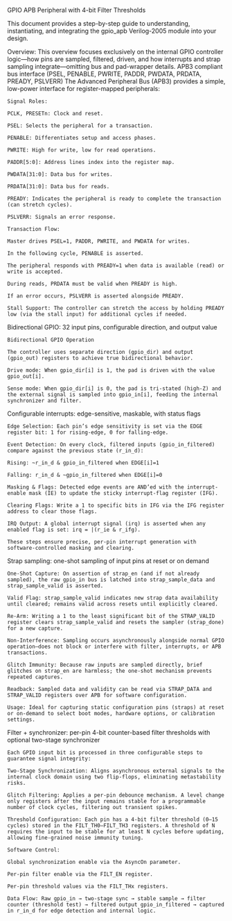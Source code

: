 GPIO APB Peripheral with 4-bit Filter Thresholds

This document provides a step-by-step guide to understanding, instantiating, and integrating the gpio_apb Verilog-2005 module into your design.

Overview:
    This overview focuses exclusively on the internal GPIO controller logic—how pins are sampled, filtered, driven, and how interrupts and strap sampling integrate—omitting bus and pad-wrapper details.
    APB3 compliant bus interface (PSEL, PENABLE, PWRITE, PADDR, PWDATA, PRDATA, PREADY, PSLVERR)
The Advanced Peripheral Bus (APB3) provides a simple, low-power interface for register-mapped peripherals:

    Signal Roles:

    PCLK, PRESETn: Clock and reset.

    PSEL: Selects the peripheral for a transaction.

    PENABLE: Differentiates setup and access phases.

    PWRITE: High for write, low for read operations.

    PADDR[5:0]: Address lines index into the register map.

    PWDATA[31:0]: Data bus for writes.

    PRDATA[31:0]: Data bus for reads.

    PREADY: Indicates the peripheral is ready to complete the transaction (can stretch cycles).

    PSLVERR: Signals an error response.

    Transaction Flow:

    Master drives PSEL=1, PADDR, PWRITE, and PWDATA for writes.

    In the following cycle, PENABLE is asserted.

    The peripheral responds with PREADY=1 when data is available (read) or write is accepted.

    During reads, PRDATA must be valid when PREADY is high.

    If an error occurs, PSLVERR is asserted alongside PREADY.

    Stall Support: The controller can stretch the access by holding PREADY low (via the stall input) for additional cycles if needed.

Bidirectional GPIO: 
    32 input pins, configurable direction, and output value

    Bidirectional GPIO Operation

    The controller uses separate direction (gpio_dir) and output (gpio_out) registers to achieve true bidirectional behavior.

    Drive mode: When gpio_dir[i] is 1, the pad is driven with the value gpio_out[i].

    Sense mode: When gpio_dir[i] is 0, the pad is tri-stated (high-Z) and the external signal is sampled into gpio_in[i], feeding the internal synchronizer and filter.

Configurable interrupts: 
    edge-sensitive, maskable, with status flags


    Edge Selection: Each pin’s edge sensitivity is set via the EDGE register bit: 1 for rising-edge, 0 for falling-edge.

    Event Detection: On every clock, filtered inputs (gpio_in_filtered) compare against the previous state (r_in_d):

    Rising: ~r_in_d & gpio_in_filtered when EDGE[i]=1

    Falling: r_in_d & ~gpio_in_filtered when EDGE[i]=0

    Masking & Flags: Detected edge events are AND’ed with the interrupt-enable mask (IE) to update the sticky interrupt-flag register (IFG).

    Clearing Flags: Write a 1 to specific bits in IFG via the IFG register address to clear those flags.

    IRQ Output: A global interrupt signal (irq) is asserted when any enabled flag is set: irq = |(r_ie & r_ifg).

    These steps ensure precise, per-pin interrupt generation with software-controlled masking and clearing.

Strap sampling: 
    one-shot sampling of input pins at reset or on demand

    One-Shot Capture: On assertion of strap_en (and if not already sampled), the raw gpio_in bus is latched into strap_sample_data and strap_sample_valid is asserted.

    Valid Flag: strap_sample_valid indicates new strap data availability until cleared; remains valid across resets until explicitly cleared.

    Re-Arm: Writing a 1 to the least significant bit of the STRAP_VALID register clears strap_sample_valid and resets the sampler (strap_done) for a new capture.

    Non-Interference: Sampling occurs asynchronously alongside normal GPIO operation—does not block or interfere with filter, interrupts, or APB transactions.

    Glitch Immunity: Because raw inputs are sampled directly, brief glitches on strap_en are harmless; the one-shot mechanism prevents repeated captures.

    Readback: Sampled data and validity can be read via STRAP_DATA and STRAP_VALID registers over APB for software configuration.

    Usage: Ideal for capturing static configuration pins (straps) at reset or on-demand to select boot modes, hardware options, or calibration settings.

Filter + synchronizer: 
    per-pin 4-bit counter-based filter thresholds with optional two-stage synchronizer

    Each GPIO input bit is processed in three configurable steps to guarantee signal integrity:

    Two-Stage Synchronization: Aligns asynchronous external signals to the internal clock domain using two flip-flops, eliminating metastability risks.

    Glitch Filtering: Applies a per-pin debounce mechanism. A level change only registers after the input remains stable for a programmable number of clock cycles, filtering out transient spikes.

    Threshold Configuration: Each pin has a 4-bit filter threshold (0–15 cycles) stored in the FILT_TH0–FILT_TH3 registers. A threshold of N requires the input to be stable for at least N cycles before updating, allowing fine-grained noise immunity tuning.

    Software Control:

    Global synchronization enable via the AsyncOn parameter.

    Per-pin filter enable via the FILT_EN register.

    Per-pin threshold values via the FILT_THx registers.

    Data Flow: Raw gpio_in → two-stage sync → stable sample → filter counter (threshold test) → filtered output gpio_in_filtered → captured in r_in_d for edge detection and internal logic.

